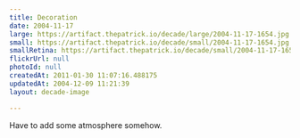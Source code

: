```yaml
---
title: Decoration
date: 2004-11-17
large: https://artifact.thepatrick.io/decade/large/2004-11-17-1654.jpg
small: https://artifact.thepatrick.io/decade/small/2004-11-17-1654.jpg
smallRetina: https://artifact.thepatrick.io/decade/small/2004-11-17-1654@2x.jpg
flickrUrl: null
photoId: null
createdAt: 2011-01-30 11:07:16.488175
updatedAt: 2004-12-09 11:21:39
layout: decade-image

---
```

Have to add some atmosphere somehow.
